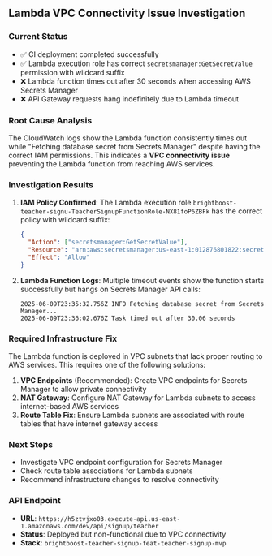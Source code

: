 ## Lambda VPC Connectivity Issue Investigation

### Current Status
- ✅ CI deployment completed successfully 
- ✅ Lambda execution role has correct `secretsmanager:GetSecretValue` permission with wildcard suffix
- ❌ Lambda function times out after 30 seconds when accessing AWS Secrets Manager
- ❌ API Gateway requests hang indefinitely due to Lambda timeout

### Root Cause Analysis
The CloudWatch logs show the Lambda function consistently times out while "Fetching database secret from Secrets Manager" despite having the correct IAM permissions. This indicates a **VPC connectivity issue** preventing the Lambda function from reaching AWS services.

### Investigation Results
1. **IAM Policy Confirmed**: The Lambda execution role `brightboost-teacher-signu-TeacherSignupFunctionRole-NX81foP6ZBFk` has the correct policy with wildcard suffix:
   ```json
   {
     "Action": ["secretsmanager:GetSecretValue"],
     "Resource": "arn:aws:secretsmanager:us-east-1:012876801822:secret:brightboost/aurora/prod-A7vWnk*",
     "Effect": "Allow"
   }
   ```

2. **Lambda Function Logs**: Multiple timeout events show the function starts successfully but hangs on Secrets Manager API calls:
   ```
   2025-06-09T23:35:32.756Z INFO Fetching database secret from Secrets Manager...
   2025-06-09T23:36:02.676Z Task timed out after 30.06 seconds
   ```

### Required Infrastructure Fix
The Lambda function is deployed in VPC subnets that lack proper routing to AWS services. This requires one of the following solutions:

1. **VPC Endpoints** (Recommended): Create VPC endpoints for Secrets Manager to allow private connectivity
2. **NAT Gateway**: Configure NAT Gateway for Lambda subnets to access internet-based AWS services  
3. **Route Table Fix**: Ensure Lambda subnets are associated with route tables that have internet gateway access

### Next Steps
- Investigate VPC endpoint configuration for Secrets Manager
- Check route table associations for Lambda subnets
- Recommend infrastructure changes to resolve connectivity

### API Endpoint
- **URL**: `https://h5ztvjxo03.execute-api.us-east-1.amazonaws.com/dev/api/signup/teacher`
- **Status**: Deployed but non-functional due to VPC connectivity
- **Stack**: `brightboost-teacher-signup-feat-teacher-signup-mvp`
